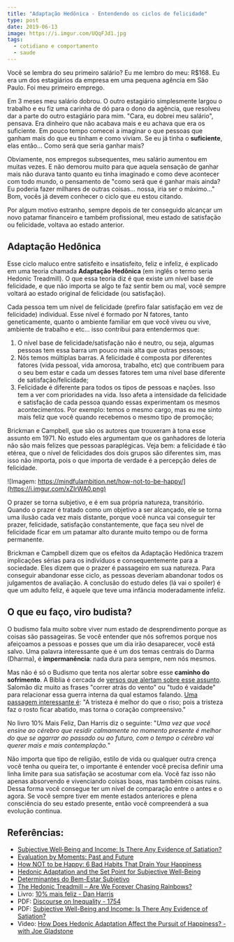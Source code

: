 ```yaml
---
title: "Adaptação Hedônica - Entendendo os ciclos de felicidade"
type: post
date: 2019-06-13
image: https://i.imgur.com/UQqFJd1.jpg
tags:
  - cotidiano e comportamento
  - saude
---
```


Você se lembra do seu primeiro salário? Eu me lembro do meu: R$168. Eu era um dos estagiários da empresa em uma pequena agência em São Paulo. Foi meu primeiro emprego. 

Em 3 meses meu salário dobrou. O outro estagiário simplesmente largou o trabalho e eu fiz uma carinha de dó para o dono da agência, que resolveu dar a parte do outro estagiário para mim. "Cara, eu dobrei meu salário", pensava. Era dinheiro que não acabava mais e eu achava que era os suficiente. Em pouco tempo comecei a imaginar o que pessoas que ganham mais do que eu tinham e como viviam. Se eu já tinha o **suficiente**, elas então... Como será que seria ganhar mais?

Obviamente, nos empregos subsequentes, meu salário aumentou em muitas vezes. E não demorou muito para que aquela sensação de ganhar mais não durava tanto quanto eu tinha imaginado e como deve acontecer com todo mundo, o pensamento de "como será que é ganhar mais ainda? Eu poderia fazer milhares de outras coisas... nossa, iria ser o máximo..." Bom, vocês já devem conhecer o ciclo que eu estou citando.

Por algum motivo estranho, sempre depois de ter conseguido alcançar um novo patamar financeiro e também profissional, meu estado de satisfação ou felicidade, voltava ao estado anterior.

## Adaptação Hedônica

Esse ciclo maluco entre satisfeito e insatisfeito, feliz e infeliz, é explicado em uma teoria chamada **Adaptação Hedônica** (em inglês o termo seria Hedonic Treadmill). O que essa teoria diz é que existe um nível base de felicidade, e que não importa se algo te faz sentir bem ou mal, você sempre voltará ao estado original de felicidade (ou satisfação).

Cada pessoa tem um nível de felicidade (prefiro falar satisfação em vez de felicidade) individual. Esse nível é formado por N fatores, tanto geneticamente, quanto o ambiente familiar em que você viveu ou vive, ambiente de trabalho e etc... isso contribui para entendermos que:

1. O nível base de felicidade/satisfação não é neutro, ou seja, algumas pessoas tem essa barra um pouco mais alta que outras pessoas;
2. Nós temos múltiplas barras. A felicidade é composta por diferentes fatores (vida pessoal, vida amorosa, trabalho, etc) que contribuem para o seu bem estar e cada um desses fatores tem uma nível base diferente de satisfação/felicidade;
3. Felicidade é diferente para todos os tipos de pessoas e nações. Isso tem a ver com prioridades na vida. Isso afeta a intensidade da felicidade e satisfação de cada pessoa quando essas experimentam os mesmos acontecimentos. Por exemplo: temos o mesmo cargo, mas eu me sinto mais feliz que você quando recebemos o mesmo tipo de promoção;

Brickman e Campbell, que são os autores que trouxeram à tona esse assunto em 1971. No estudo eles argumentam que os ganhadores de loteria não são mais felizes que pessoas paraplégicas. Veja bem: a felicidade é tão etérea, que o nível de felicidades dos dois grupos são diferentes sim, mas isso não importa, pois o que importa de verdade é a percepção deles de felicidade.

![Imagem: https://mindfulambition.net/how-not-to-be-happy/](https://i.imgur.com/xZIrWA0.png)

O prazer se torna subjetivo, e é em sua própria natureza, transitório. Quando o prazer é tratado como um objetivo a ser alcançado, ele se torna uma ilusão cada vez mais distante, porque você nunca vai conseguir ter prazer, felicidade, satisfação constantemente, que faça seu nível de felicidade ficar em um patamar alto durante muito tempo ou de forma permanente.

Brickman e Campbell dizem que os efeitos da Adaptação Hedônica trazem implicações sérias para os indivíduos e consequentemente para a sociedade. Eles dizem que o prazer é passageiro em sua natureza. Para conseguir abandonar esse ciclo, as pessoas deveriam abandonar todos os julgamentos de avaliação. A conclusão do estudo deles (lá vai o spoiler) é que um adulto feliz, é aquele que teve uma infância moderadamente infeliz.

## O que eu faço, viro budista?

O budismo fala muito sobre viver num estado de desprendimento porque as coisas são passageiras. Se você entender que nós sofremos porque nos afeiçoamos a pessoas e posses que um dia irão desaparecer, você está salvo. Uma palavra interessante que é um dos temas centrais do Darma (Dharma), é **impermanência**: nada dura para sempre, nem nós mesmos.

Mas não é só o Budismo que tenta nos alertar sobre esse **caminho do sofrimento**. A Bíblia é cercada de [versos que alertam sobre esse assunto](https://my.bible.com/pt/bible/211/ECC.9.NTLH). Salomão diz muito as frases "correr atrás do vento" ou "tudo é vaidade" para relacionar essa guerra interna da qual estamos falando. [Uma passagem interessante é](https://my.bible.com/bible/211/ECC.7.3): "A tristeza é melhor do que o riso; pois a tristeza faz o rosto ficar abatido, mas torna o coração compreensivo."

No livro 10% Mais Feliz, Dan Harris diz o seguinte: "*Uma vez que você ensine ao cérebro que residir calmamente no momento presente é melhor do que se agarrar ao passado ou ao futuro, com o tempo o cérebro vai querer mais e mais contemplação.*"

Não importa que tipo de religião, estilo de vida ou qualquer outra crença você tenha ou queira ter, o importante é entender você precisa definir uma linha limite para sua satisfação se acostumar com ela. Você faz isso não apenas absorvendo e vivenciando coisas boas, mas também coisas ruins. Dessa forma você consegue ter um nível de comparação entre o antes e o agora. Se você sempre tiver em mente estados anteriores e plena consciência do seu estado presente, então você compreenderá a sua evolução continua.


## Referências:
- [Subjective Well‐Being and Income: Is There Any Evidence of Satiation?](https://www.brookings.edu/research/subjective-well‐being-and-income-is-there-any-evidence-of-satiation/)
- [Evaluation by Moments: Past and Future](https://pdfs.semanticscholar.org/c708/aea54904d3bbef4d87c98c4d29cfa2f00908.pdf)
- [How NOT to be Happy: 6 Bad Habits That Drain Your Happiness](https://mindfulambition.net/how-not-to-be-happy/)
- [Hedonic Adaptation and the Set Point for Subjective Well-Being](https://www.nobascholar.com/chapters/21)
- [Determinantes do Bem-Estar Subjetivo](http://revistaseletronicas.pucrs.br/ojs/index.php/revistapsico/article/viewFile/8263/8228)
- [The Hedonic Treadmill – Are We Forever Chasing Rainbows?](https://positivepsychologyprogram.com/hedonic-treadmill/)
- Livro: [10% mais feliz - Dan Harris](https://amzn.to/2XGE5kf)
- PDF: [Discourse on Inequality - 1754](https://www.aub.edu.lb/fas/cvsp/Documents/DiscourseonInequality.pdf879500092.pdf)
- PDF: [Subjective Well-Being and Income: Is There Any Evidence of Satiation?](https://users.nber.org/~jwolfers/papers/Satiation(AER).pdf)
- Video: [How Does Hedonic Adaptation Affect the Pursuit of Happiness? - with Joe Gladstone](https://www.youtube.com/watch?v=BYz12v_sqQc)